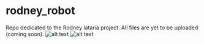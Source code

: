 # rodney_robot
Repo dedicated to the Rodney lataria project. All files are yet to be uploaded (coming soon).
![alt text](https://github.com/thallesgate/rodney_robot/blob/master/photos/rodney_photo.jpg?raw=true)
![alt text](https://github.com/thallesgate/rodney_robot/blob/master/photos/rodney_render.png?raw=true)
